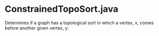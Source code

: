 # ConstrainedTopoSort.java
Determines if a graph has a topological sort in which a vertex, x, comes before another given vertex, y.
